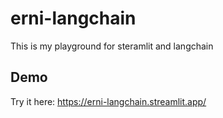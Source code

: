 # erni-langchain

This is my playground for steramlit and langchain

## Demo

Try it here: https://erni-langchain.streamlit.app/

